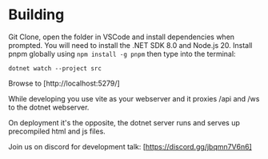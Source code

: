 # Building

Git Clone, open the folder in VSCode and install dependencies when prompted. You will need to install the .NET SDK 8.0 and Node.js 20. Install pnpm globally using `npm install -g pnpm` then type into the terminal:

`dotnet watch --project src`

Browse to [http://localhost:5279/]

While developing you use vite as your webserver and it proxies /api and /ws to the dotnet webserver.

On deployment it's the opposite, the dotnet server runs and serves up precompiled html and js files.

Join us on discord for development talk: [https://discord.gg/jbqmn7V6n6]
